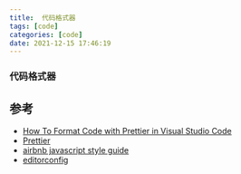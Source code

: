 ```yaml
---
title:  代码格式器
tags: [code]
categories: [code]
date: 2021-12-15 17:46:19
---
```




### 代码格式器


<!-- more -->

## 参考
* [How To Format Code with Prettier in Visual Studio Code](https://www.digitalocean.com/community/tutorials/code-formatting-with-prettier-in-visual-studio-code)
* [Prettier](https://prettier.io/)
* [airbnb javascript style guide](https://github.com/airbnb/javascript)
* [editorconfig](https://editorconfig.org/#contributing)